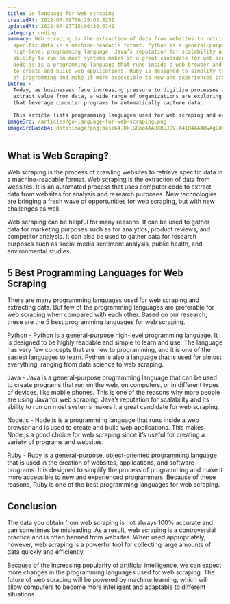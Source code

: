 ```yaml
---
title: Go language for web scraping
createdAt: 2022-07-09T06:29:02.825Z
updatedAt: 2022-07-17T15:00:30.674Z
category: coding
summary: Web scraping is the extraction of data from websites to retrieve
  specific data in a machine-readable format. Python is a general-purpose
  high-level programming language. Java’s reputation for scalability and its
  ability to run on most systems makes it a great candidate for web scraping.
  Node.js is a programming language that runs inside a web browser and is used
  to create and build web applications. Ruby is designed to simplify the process
  of programming and make it more accessible to new and experienced programmers.
intro: >-
  Today, as businesses face increasing pressure to digitize processes and
  extract value from data, a wide range of organizations are exploring solutions
  that leverage computer programs to automatically capture data.

  This article lists programming languages used for web scraping and extracting data. Web scraping is the process of crawling websites to retrieve specific data in a machine-readable format. It is an area of data mining that covers computer programs that automatically read and extract information from websites or documents. These programs are called scrapers or crawlers. Scraping is a task you might need to complete as parter of your job as a digital marketer, software engineer, statistical analyst, or researcher.
imageSrc: /articles/go-language-for-web-scraping.png
imageSrcBase64: data:image/png;base64,UklGRooAAABXRUJQVlA4IH4AAABwAgCdASoKAAoAAUAmJbACdLoAEJWZXh/v3jmwAP70rFNbqVKXv/O+yO512FLbBJaNh/lsn2RJC4PTZV3ehTxOsPmdlwoFWur7lgjr9Rj3Da/v4v8f1+/j32ImbcVsDt7+jf/2GjvvC//IV0HNOBt7Mm8ca5n/6yxkvqGAAAA=
---
```


## What is Web Scraping?

Web scraping is the process of crawling websites to retrieve specific data in a machine-readable format. Web scraping is the extraction of data from websites. It is an automated process that uses computer code to extract data from websites for analysis and research purposes. New technologies are bringing a fresh wave of opportunities for web scraping, but with new challenges as well.

Web scraping can be helpful for many reasons. It can be used to gather data for marketing purposes such as for analytics, product reviews, and competitor analysis. It can also be used to gather data for research purposes such as social media sentiment analysis, public health, and environmental studies.

## 5 Best Programming Languages for Web Scraping

There are many programming languages used for web scraping and extracting data. But few of the programming languages are preferable for web scraping when compared with each other. Based on our research, these are the 5 best programming languages for web scraping.

Python - Python is a general-purpose high-level programming language. It is designed to be highly readable and simple to learn and use. The language has very few concepts that are new to programming, and it is one of the easiest languages to learn. Python is also a language that is used for almost everything, ranging from data science to web scraping.

Java - Java is a general-purpose programming language that can be used to create programs that run on the web, on computers, or in different types of devices, like mobile phones. This is one of the reasons why more people are using Java for web scraping. Java’s reputation for scalability and its ability to run on most systems makes it a great candidate for web scraping.

Node.js - Node.js is a programming language that runs inside a web browser and is used to create and build web applications. This makes Node.js a good choice for web scraping since it’s useful for creating a variety of programs and websites.

Ruby - Ruby is a general-purpose, object-oriented programming language that is used in the creation of websites, applications, and software programs. It is designed to simplify the process of programming and make it more accessible to new and experienced programmers. Because of these reasons, Ruby is one of the best programming languages for web scraping.

## Conclusion

The data you obtain from web scraping is not always 100% accurate and can sometimes be misleading. As a result, web scraping is a controversial practice and is often banned from websites. When used appropriately, however, web scraping is a powerful tool for collecting large amounts of data quickly and efficiently.

Because of the increasing popularity of artificial intelligence, we can expect more changes in the programming languages used for web scraping. The future of web scraping will be powered by machine learning, which will allow computers to become more intelligent and adaptable to different situations.
